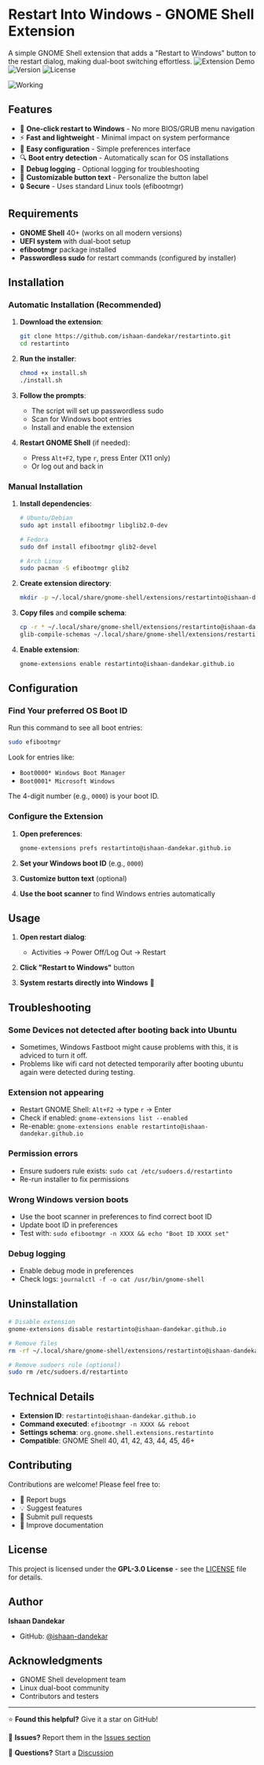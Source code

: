 # Restart Into Windows - GNOME Shell Extension

A simple GNOME Shell extension that adds a "Restart to Windows" button to the restart dialog, making dual-boot switching effortless.
![Extension Demo](https://img.shields.io/badge/GNOME-Shell-blue?logo=gnome&logoColor=white)
![Version](https://img.shields.io/badge/version-1.0-green)
![License](https://img.shields.io/badge/license-GPL--3.0-blue)

![Working](demo.png)
## Features

- 🚀 **One-click restart to Windows** - No more BIOS/GRUB menu navigation
- ⚡ **Fast and lightweight** - Minimal impact on system performance  
- 🔧 **Easy configuration** - Simple preferences interface
- 🔍 **Boot entry detection** - Automatically scan for OS installations
- 🐛 **Debug logging** - Optional logging for troubleshooting
- 🎨 **Customizable button text** - Personalize the button label
- 🔒 **Secure** - Uses standard Linux tools (efibootmgr)

## Requirements

- **GNOME Shell** 40+ (works on all modern versions)
- **UEFI system** with dual-boot setup
- **efibootmgr** package installed
- **Passwordless sudo** for restart commands (configured by installer)

## Installation

### Automatic Installation (Recommended)

1. **Download the extension**:
   ```bash
   git clone https://github.com/ishaan-dandekar/restartinto.git
   cd restartinto
   ```

2. **Run the installer**:
   ```bash
   chmod +x install.sh
   ./install.sh
   ```

3. **Follow the prompts**:
   - The script will set up passwordless sudo
   - Scan for Windows boot entries
   - Install and enable the extension

4. **Restart GNOME Shell** (if needed):
   - Press `Alt+F2`, type `r`, press Enter (X11 only)
   - Or log out and back in

### Manual Installation

1. **Install dependencies**:
   ```bash
   # Ubuntu/Debian
   sudo apt install efibootmgr libglib2.0-dev
   
   # Fedora
   sudo dnf install efibootmgr glib2-devel
   
   # Arch Linux
   sudo pacman -S efibootmgr glib2
   ```

2. **Create extension directory**:
   ```bash
   mkdir -p ~/.local/share/gnome-shell/extensions/restartinto@ishaan-dandekar.github.io
   ```

3. **Copy files** and **compile schema**:
   ```bash
   cp -r * ~/.local/share/gnome-shell/extensions/restartinto@ishaan-dandekar.github.io/
   glib-compile-schemas ~/.local/share/gnome-shell/extensions/restartinto@ishaan-dandekar.github.io/schemas/
   ```

4. **Enable extension**:
   ```bash
   gnome-extensions enable restartinto@ishaan-dandekar.github.io
   ```

## Configuration

### Find Your preferred OS Boot ID

Run this command to see all boot entries:
```bash
sudo efibootmgr
```

Look for entries like:
- `Boot0000* Windows Boot Manager`
- `Boot0001* Microsoft Windows`

The 4-digit number (e.g., `0000`) is your boot ID.

### Configure the Extension

1. **Open preferences**:
   ```bash
   gnome-extensions prefs restartinto@ishaan-dandekar.github.io
   ```

2. **Set your Windows boot ID** (e.g., `0000`)

3. **Customize button text** (optional)

4. **Use the boot scanner** to find Windows entries automatically

## Usage

1. **Open restart dialog**:
   - Activities → Power Off/Log Out → Restart

2. **Click "Restart to Windows"** button

3. **System restarts directly into Windows** 🎉

## Troubleshooting


### Some Devices not detected after booting back into Ubuntu
- Sometimes, Windows Fastboot might cause problems with this, it is adviced to turn it off.
- Problems like wifi card not detected temporarily after booting ubuntu again were detected during testing.

### Extension not appearing
- Restart GNOME Shell: `Alt+F2` → type `r` → Enter
- Check if enabled: `gnome-extensions list --enabled`
- Re-enable: `gnome-extensions enable restartinto@ishaan-dandekar.github.io`

### Permission errors
- Ensure sudoers rule exists: `sudo cat /etc/sudoers.d/restartinto`
- Re-run installer to fix permissions

### Wrong Windows version boots
- Use the boot scanner in preferences to find correct boot ID
- Update boot ID in preferences
- Test with: `sudo efibootmgr -n XXXX && echo "Boot ID XXXX set"`

### Debug logging
- Enable debug mode in preferences
- Check logs: `journalctl -f -o cat /usr/bin/gnome-shell`

## Uninstallation

```bash
# Disable extension
gnome-extensions disable restartinto@ishaan-dandekar.github.io

# Remove files
rm -rf ~/.local/share/gnome-shell/extensions/restartinto@ishaan-dandekar.github.io

# Remove sudoers rule (optional)
sudo rm /etc/sudoers.d/restartinto
```

## Technical Details

- **Extension ID**: `restartinto@ishaan-dandekar.github.io`
- **Command executed**: `efibootmgr -n XXXX && reboot`
- **Settings schema**: `org.gnome.shell.extensions.restartinto`
- **Compatible**: GNOME Shell 40, 41, 42, 43, 44, 45, 46+

## Contributing

Contributions are welcome! Please feel free to:

- 🐛 Report bugs
- 💡 Suggest features  
- 🔧 Submit pull requests
- 📖 Improve documentation

## License

This project is licensed under the **GPL-3.0 License** - see the [LICENSE](LICENSE) file for details.

## Author

**Ishaan Dandekar**
- GitHub: [@ishaan-dandekar](https://github.com/ishaan-dandekar)

## Acknowledgments

- GNOME Shell development team
- Linux dual-boot community
- Contributors and testers

---

⭐ **Found this helpful?** Give it a star on GitHub!

🐛 **Issues?** Report them in the [Issues section](https://github.com/ishaan-dandekar/restartinto/issues)

💬 **Questions?** Start a [Discussion](https://github.com/ishaan-dandekar/restartinto/discussions)
